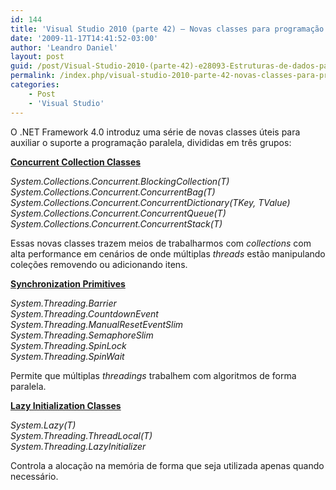```yaml
---
id: 144
title: 'Visual Studio 2010 (parte 42) – Novas classes para programação paralela'
date: '2009-11-17T14:41:52-03:00'
author: 'Leandro Daniel'
layout: post
guid: /post/Visual-Studio-2010-(parte-42)-e28093-Estruturas-de-dados-para-programacao-paralela.aspx
permalink: /index.php/visual-studio-2010-parte-42-novas-classes-para-programacao-paralela/
categories:
    - Post
    - 'Visual Studio'
---
```


O .NET Framework 4.0 introduz uma série de novas classes úteis para auxiliar o suporte a programação paralela, divididas em três grupos:

 **<u>Concurrent Collection Classes</u>**

*System.Collections.Concurrent.BlockingCollection(T)   
System.Collections.Concurrent.ConcurrentBag(T)   
System.Collections.Concurrent.ConcurrentDictionary(TKey, TValue)   
System.Collections.Concurrent.ConcurrentQueue(T)   
System.Collections.Concurrent.ConcurrentStack(T)*

Essas novas classes trazem meios de trabalharmos com *collections* com alta performance em cenários de onde múltiplas *threads* estão manipulando coleções removendo ou adicionando itens.

**<u>Synchronization Primitives</u>**

*System.Threading.Barrier   
System.Threading.CountdownEvent   
System.Threading.ManualResetEventSlim   
System.Threading.SemaphoreSlim   
System.Threading.SpinLock   
System.Threading.SpinWait*

Permite que múltiplas *threadings* trabalhem com algoritmos de forma paralela.

 **<u>Lazy Initialization Classes</u>**

*System.Lazy(T)   
System.Threading.ThreadLocal(T)   
System.Threading.LazyInitializer*

Controla a alocação na memória de forma que seja utilizada apenas quando necessário.